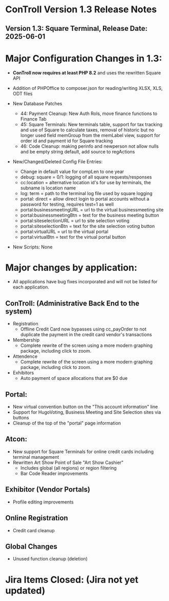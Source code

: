 # ConTroll Version 1.3 Release Notes

## Version 1.3: Square Terminal, Release Date: 2025-06-01

# Major Configuration Changes in 1.3:

* **ConTroll now requires at least PHP 8.2** and uses the rewritten Square API
* Addition of PHPOffice to composer.json for reading/writing XLSX, XLS, ODT files

* New Database Patches   
  * 44: Payment Cleanup: New Auth Rols, move finance functions to Finance Tab 
  * 45: Square Terminals: New terminals table, support for tax tracking and use of Square to calculate taxes, removal of historic but no longer used field 
    memGroup from the memLabel view, support for order id and payment id for Square tracking
  * 46: Code Cleanup: making perinfo and newperson not allow nulls and be empty string default, add source to regActions
      
* New/Changed/Deleted Config File Entries:  
  * Change in default value for compLen to one year
  * debug: square = 0/1: logging of all square requests/responses
  * cc:location<subname> = alternative location id's for use by terminals, the subname is location name
  * log: term = path to the terminal log file used by square logging
  * portal: direct = allow direct login to portal accounts without a password for testing, requires test=1 as well
  * portal:businessmeetingURL = url to the virtual businessmeeting site
  * portal:businessmeetingBtn = text for the business meeting button
  * portal:siteselectionURL = url to site selection voting 
  * portal:siteselectionBtn = text for the site selection voting button
  * portal:virtualURL = url to the virtual portal
  * portal:virtualBtn = text for the virtual portal button
        
* New Scripts: None

# Major changes by application: 
 * All applications have bug fixes incorporated and will not be listed for each application.

## ConTroll: (Administrative Back End to the system)

* Registration
  * Offline Credit Card now bypasses using cc_payOrder to not duplicate the payment in the credit card vendor's transactions
* Membership
  * Complete rewrite of the screen using a more modern graphing package, including click to zoom.
* Attendence
  * Complete rewrite of the screen using a more modern graphing package, including click to zoom.
* Exhibitors
  * Auto payment of space allocations that are $0 due

## Portal:

* New virtual convention button on the "This account information" line
* Support for HugoVoting, Business Meeting and Site Selection sites via buttons
* Cleanup of the top of the "portal" page information

## Atcon:

* New support for Square Terminals for online credit cards including terminal management
* Rewritten Art Show Point of Sale "Art Show Cashier"
  * Includes global (all regions) or region filtering
  * Bar Code Reader improvements

## Exhibitor (Vendor Portals)

* Profile editing improvements

## Online Registration

* Credit card cleanup

## Global Changes

* Unused function cleanup (deletion)

# Jira Items Closed: (Jira not yet updated)